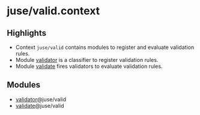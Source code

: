 # juse/valid.context

## Highlights

* Context `juse/valid` contains modules to register and evaluate validation rules.
* Module [validator] is a classifier to register validation rules.
* Module [validate] fires validators to evaluate validation rules.

## Modules

* [validator]@juse/valid
* [validate]@juse/valid

[validator]: ../juse/valid/validator
[validate]: ../juse/valid/validate